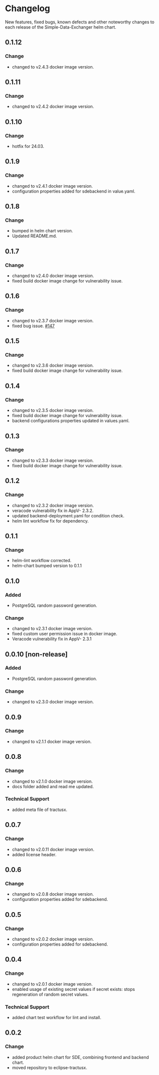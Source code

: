 # Changelog

New features, fixed bugs, known defects and other noteworthy changes to each release of the Simple-Data-Exchanger helm chart.

## 0.1.12
### Change
- changed to v2.4.3 docker image version.

## 0.1.11
### Change
- changed to v2.4.2 docker image version.

## 0.1.10
### Change
- hotfix for 24.03.

## 0.1.9
### Change
- changed to v2.4.1 docker image version.
- configuration properties added for sdebackend in value.yaml.

## 0.1.8
### Change
- bumped in helm chart version.
- Updated README.md.

## 0.1.7
### Change
- changed to v2.4.0 docker image version.
- fixed build docker image change for vulnerability issue.

## 0.1.6
### Change
- changed to v2.3.7 docker image version.
- fixed bug issue. [#147](https://github.com/eclipse-tractusx/managed-simple-data-exchanger-backend/issues/147)

## 0.1.5
### Change
- changed to v2.3.6 docker image version.
- fixed build docker image change for vulnerability issue.

## 0.1.4
### Change
- changed to v2.3.5 docker image version.
- fixed build docker image change for vulnerability issue.
- backend configurations properties updated in values.yaml.

## 0.1.3
### Change
- changed to v2.3.3 docker image version.
- fixed build docker image change for vulnerability issue.

## 0.1.2
### Change
* changed to v2.3.2 docker image version.
* veracode vulnerability fix in AppV- 2.3.2.
* updated backend-deployment.yaml for condition check.
* helm lint workflow fix for dependency. 

## 0.1.1
### Change
* helm-lint workflow corrected.
* helm-chart bumped version to 0.1.1 

## 0.1.0 
### Added 
* PostgreSQL random password generation.
### Change
* changed to v2.3.1 docker image version.
* fixed custom user permission issue in docker image.
* Veracode vulnerability fix in AppV- 2.3.1

## 0.0.10 [non-release]
### Added 
* PostgreSQL random password generation.
### Change
* changed to v2.3.0 docker image version.

## 0.0.9
### Change
* changed to v2.1.1 docker image version.

## 0.0.8
### Change
* changed to v2.1.0 docker image version.
* docs folder added and read me updated.

### Technical Support
* added meta file of tractusx.

## 0.0.7
### Change
* changed to v2.0.11 docker image version.
* added license header.

## 0.0.6
### Change
* changed to v2.0.8 docker image version.
* configuration properties added for sdebackend.

## 0.0.5
### Change
* changed to v2.0.2 docker image version.
* configuration properties added for sdebackend.


## 0.0.4
### Change
* changed to v2.0.1 docker image version.
* enabled usage of existing secret values if secret exists: stops regeneration of random secret values.

### Technical Support
* added chart test workflow for lint and install.

## 0.0.2
### Change
* added product helm chart for SDE, combining frontend and backend chart.
* moved repository to eclipse-tractusx.

